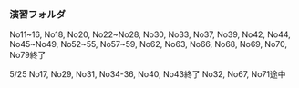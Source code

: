 ### 演習フォルダ

No11~16, No18, No20, No22~No28, No30, No33, No37,
No39, No42, No44, No45~No49, No52~55, No57~59, No62, No63,
No66, No68, No69, No70, No79終了

5/25
No17, No29, No31, No34-36, No40, No43終了
No32, No67, No71途中